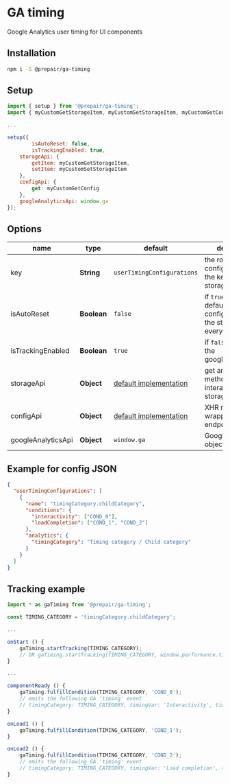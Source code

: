 # GA timing
Google Analytics user timing for UI components
## Installation
```bash
npm i -S @prepair/ga-timing
```
## Setup

```js
import { setup } from '@prepair/ga-timing';
import { myCustomGetStorageItem, myCustomSetStorageItem, myCustomGetConfig } from '../my-custom';

...

setup({
		isAutoReset: false,
		isTrackingEnabled: true,
    storageApi: {
        getItem: myCustomGetStorageItem,
        setItem: myCustomSetStorageItem
    },
    configApi: {
        get: myCustomGetConfig
    },
    googleAnalyticsApi: window.ga
});
```

## Options
| name | type | default | description |
| - | - | - | - |
| key | **String** | `userTimingConfigurations` | the root key of the config JSON and the key for the storage item |
| isAutoReset | **Boolean** | `false`  | if `true` it loads the default configuration into the storage on every page load |
| isTrackingEnabled | **Boolean** | `true`  | if `false` it won't call the googleAnalyticsApi |
| storageApi | **Object** | [default implementation](../master/src/session-storage.js) | get and set methods for interacting the storage |
| configApi | **Object** | [default implementation](../master/src/request.js) | XHR request wrapper for config endpoint |
| googleAnalyticsApi | **Object** | `window.ga` | Google Analytics object |

## Example for config JSON
```json
{
  "userTimingConfigurations": [
    {
      "name": "timingCategory.childCategory",
      "conditions": {
        "interactivity": ["COND_0"],
        "loadCompletion": ["COND_1", "COND_2"]
      },
      "analytics": {
        "timingCategory": "Timing category / Child category"
      }
    }
  ]
}
```

## Tracking example
```js
import * as gaTiming from '@prepair/ga-timing';

const TIMING_CATEGORY = 'timingCategory.childCategory';

...

onStart () {
    gaTiming.startTracking(TIMING_CATEGORY);
    // OR gaTiming.startTracking(TIMING_CATEGORY, window.performance.timing.*)
}

...

componentReady () {
    gaTiming.fulfillCondition(TIMING_CATEGORY, 'COND_0');
    // emits the following GA 'timing' event
    // timingCategory: TIMING_CATEGORY, timingVar: 'Interactivity', timingVal: ~1000
}

onLoad1 () {
    gaTiming.fulfillCondition(TIMING_CATEGORY, 'COND_1');
}

onLoad2 () {
    gaTiming.fulfillCondition(TIMING_CATEGORY, 'COND_2');
    // emits the following GA 'timing' event
    // timingCategory: TIMING_CATEGORY, timingVar: 'Load completion', timingVal: ~2000
}
```
